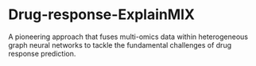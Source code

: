 # Drug-response-ExplainMIX
A pioneering approach that fuses multi-omics data within heterogeneous graph neural networks to tackle the fundamental challenges of drug response prediction. 
